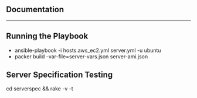 ## Documentation
---
Running the Playbook
---
- ansible-playbook -i hosts.aws_ec2.yml server.yml -u ubuntu
- packer build -var-file=server-vars.json server-ami.json

Server Specification Testing
---
cd serverspec && rake -v -t